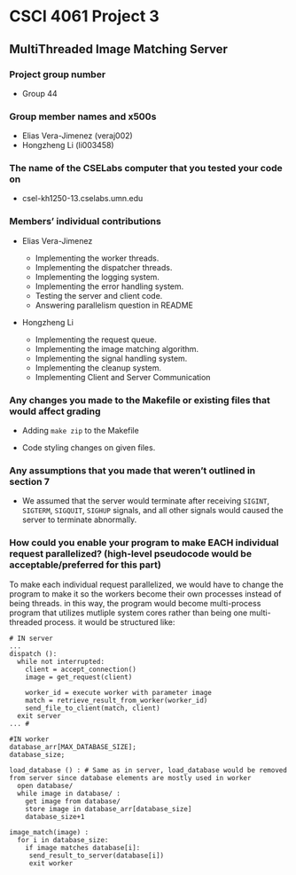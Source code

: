 # CSCI 4061 Project 3

## MultiThreaded Image Matching Server

### Project group number

- Group 44

### Group member names and x500s

- Elias Vera-Jimenez (veraj002)
- Hongzheng Li (li003458)

### The name of the CSELabs computer that you tested your code on

- csel-kh1250-13.cselabs.umn.edu

### Members’ individual contributions

- Elias Vera-Jimenez
    - Implementing the worker threads.
    - Implementing the dispatcher threads.
    - Implementing the logging system.
    - Implementing the error handling system.
    - Testing the server and client code.
    - Answering parallelism question in README

- Hongzheng Li
    - Implementing the request queue.
    - Implementing the image matching algorithm.
    - Implementing the signal handling system.
    - Implementing the cleanup system.
    - Implementing Client and Server Communication

### Any changes you made to the Makefile or existing files that would affect grading

- Adding `make zip` to the Makefile

- Code styling changes on given files.

### Any assumptions that you made that weren’t outlined in section 7

- We assumed that the server would terminate after receiving `SIGINT`, `SIGTERM`,
`SIGQUIT`, `SIGHUP` signals, and all other signals would caused the server to terminate abnormally.

### How could you enable your program to make EACH individual request parallelized? (high-level pseudocode would be acceptable/preferred for this part)

To make each individual request parallelized, we would have to change the program to make it so the workers become their own processes instead of being threads. in this way, the program would become multi-process program that utilizes mutliple system cores rather than being one multi-threaded process. it would be structured like:

```
# IN server
... 
dispatch ():
  while not interrupted:
    client = accept_connection()
    image = get_request(client)
    
    worker_id = execute worker with parameter image
    match = retrieve_result_from_worker(worker_id)
    send_file_to_client(match, client)
  exit server
... # 

#IN worker
database_arr[MAX_DATABASE_SIZE];
database_size;

load_database () : # Same as in server, load_database would be removed from server since database elements are mostly used in worker
  open database/
  while image in database/ :
    get image from database/
    store image in database_arr[database_size]
    database_size+1

image_match(image) :
  for i in database_size:
    if image matches database[i]:
     send_result_to_server(database[i])
     exit worker
```










